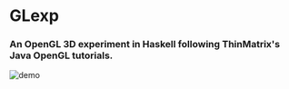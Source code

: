 GLexp
===========

### An OpenGL 3D experiment in Haskell following ThinMatrix's Java OpenGL tutorials.

![demo](/demo.gif "Engine demo")

